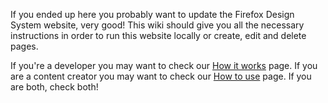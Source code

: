 If you ended up here you probably want to update the Firefox Design System website, very good! This wiki should give you all the necessary instructions in order to run this website locally or create, edit and delete pages. 

If you're a developer you may want to check our [How it works](#) page. If you are a content creator you may want to check our [How to use](#) page. If you are both, check both!